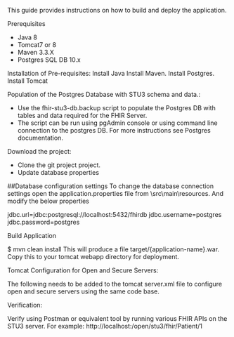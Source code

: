 This guide provides instructions on how to build and deploy the application.

Prerequisites
* Java 8
* Tomcat7 or 8
* Maven 3.3.X
* Postgres SQL DB 10.x

Installation of Pre-requisites:
Install Java
Install Maven.
Install Postgres.
Install Tomcat

Population of the Postgres Database with STU3 schema and data.:
* Use the fhir-stu3-db.backup script to populate the Postgres DB with tables and data required for the FHIR Server.
* The script can be run using pgAdmin console or using command line connection to the postgres DB. For more instructions see Postgres documentation.

Download the project:
* Clone the git project project.
* Update database properties

##Database configuration settings To change the database connection settings open the application.properties file from \src\main\resources. And modify the below properties

jdbc.url=jdbc:postgresql://localhost:5432/fhirdb
jdbc.username=postgres
jdbc.password=postgres


Build Application

$ mvn clean install
This will produce a file target/{application-name}.war. Copy this to your tomcat webapp directory for deployment.

Tomcat Configuration for Open and Secure Servers:

The following needs to be added to the tomcat server.xml file to configure open and secure servers using the same code base.

 <Context path="/open/stu3" docBase="./stu3"/>
 <Context path="/secure/stu3" docBase="./stu3"/>

Verification:

Verify using Postman or equivalent tool by running various FHIR APIs on the STU3 server.
For example: http://localhost:/open/stu3/fhir/Patient/1
